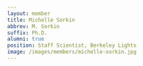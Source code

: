 ```yaml
---
layout: member
title: Michelle Sorkin
abbrev: M. Sorkin
suffix: Ph.D.
alumni: true
position: Staff Scientist, Berkeley Lights 
image: /images/members/michelle-sorkin.jpg
---
```


